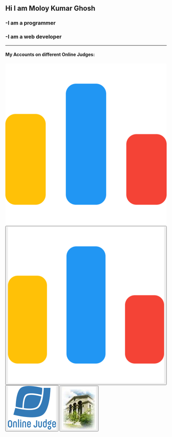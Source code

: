 <h2>Hi I am <string>Moloy Kumar Ghosh</strong></h2>
<h3>-I am a programmer</h3>
<h3>-I am a web developer</h3>
<hr>
<h4>My Accounts on different Online Judges:<h4>

<a href="https://codeforces.com/profile/moloy.ghosh"><img src="code-forces.png"></a>
<button onclick="window.open('https://codeforces.com/profile/moloy.ghosh')"><img src="code-forces.png"></button>
<button onclick="window.open('https://onlinejudge.org/index.php?option=com_onlinejudge&Itemid=8&page=show_authorstats&userid=1280837')"><img src="UVa.png"></button>
<button onclick="window.open('https://acm.timus.ru/author.aspx?id=341522')"><img src="Timus.jpg"></button>
